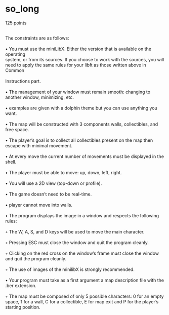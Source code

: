 # so_long
125 points

<br>The constraints are as follows:</br>
<br>• You must use the miniLibX. Either the version that is available on the operating<br>
system, or from its sources. If you choose to work with the sources, you will
need to apply the same rules for your libft as those written above in Common<br>
<br>Instructions part.<br>
<br>• The management of your window must remain smooth: changing to another window, minimizing, etc.<br>
<br>• examples are given with a dolphin theme but you can use anything you want.<br>
<br>• The map will be constructed with 3 components walls, collectibles, and free space.<br>
<br>• The player’s goal is to collect all collectibles present on the map then escape with
minimal movement.<br>
<br>• At every move the current number of movements must be displayed in the shell.<br>
<br>• The player must be able to move: up, down, left, right.<br>
<br>• You will use a 2D view (top-down or profile).<br>
<br>• The game doesn’t need to be real-time.<br>
<br>• player cannot move into walls.<br>
<br>• The program displays the image in a window and respects the following rules:<br>
<br>◦ The W, A, S, and D keys will be used to move the main character.<br>
<br>◦ Pressing ESC must close the window and quit the program cleanly.<br>
<br>◦ Clicking on the red cross on the window’s frame must close the window and
quit the program cleanly.<br>
<br>◦ The use of images of the minilibX is strongly recommended.<br>
<br>• Your program must take as a first argument a map description file with the .ber
extension.<br>
<br>◦ The map must be composed of only 5 possible characters: 0 for an empty
space, 1 for a wall, C for a collectible, E for map exit and P for the player’s
starting position.<br>
